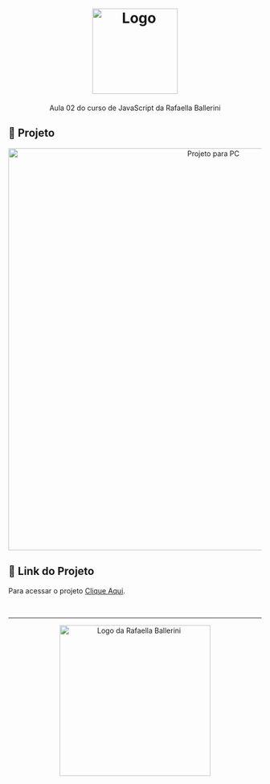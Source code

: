 <h1 align="center">
  <img alt="Logo" src="https://github.com/user-attachments/assets/9fc91351-f51e-4449-a610-b3cd6e17c6a9" width="170px">
</h1>

<p align="center">
  Aula 02 do curso de JavaScript da Rafaella Ballerini
</p>

## 📂 Projeto

<p align="center">
  <img alt="Projeto para PC" src="https://curso-js-ballerini-aula02.vercel.app/" width="800px">
</p>

## 🔗 Link do Projeto

Para acessar o projeto <a href="https://curso-js-ballerini-aula01.vercel.app/" target="_blank">Clique Aqui</a>.

<br>

---

<p align="center">
  <img alt="Logo da Rafaella Ballerini" src="https://github.com/user-attachments/assets/7508bdf8-41d5-4365-bd24-102f718fde8a" width="300px" />
</p>
